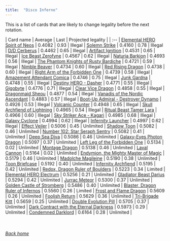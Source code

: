 ```yaml
---
title:  "Disco Inferno"
---
```


This is a list of cards that are likely to change legality before the next rotation.

| Card name | Average | Last | Projected legality |
| :-- |
[Elemental HERO Spirit of Neos](https://db.ygoprodeck.com/card/?search=Elemental%20HERO%20Spirit%20of%20Neos) | 0.4082 | 0.93 | Illegal |
[Solemn Strike](https://db.ygoprodeck.com/card/?search=Solemn%20Strike) | 0.4160 | 0.78 | Illegal |
[D/D Cerberus](https://db.ygoprodeck.com/card/?search=D/D%20Cerberus) | 0.4462 | 0.65 | Illegal |
[Artifact Ignition](https://db.ygoprodeck.com/card/?search=Artifact%20Ignition) | 0.4531 | 0.65 | Illegal |
[Ice Beast Zerofyne](https://db.ygoprodeck.com/card/?search=Ice%20Beast%20Zerofyne) | 0.4567 | 0.62 | Illegal |
[Naturia Barkion](https://db.ygoprodeck.com/card/?search=Naturia%20Barkion) | 0.4693 | 0.56 | Illegal |
[The Phantom Knights of Rusty Bardiche](https://db.ygoprodeck.com/card/?search=The%20Phantom%20Knights%20of%20Rusty%20Bardiche) | 0.4721 | 0.59 | Illegal |
[Nimble Beaver](https://db.ygoprodeck.com/card/?search=Nimble%20Beaver) | 0.4734 | 0.60 | Illegal |
[Red Rising Dragon](https://db.ygoprodeck.com/card/?search=Red%20Rising%20Dragon) | 0.4738 | 0.60 | Illegal |
[Right Arm of the Forbidden One](https://db.ygoprodeck.com/card/?search=Right%20Arm%20of%20the%20Forbidden%20One) | 0.4739 | 0.58 | Illegal |
[Amazement Attendant Comica](https://db.ygoprodeck.com/card/?search=Amazement%20Attendant%20Comica) | 0.4746 | 0.75 | Illegal |
[Junk Gardna](https://db.ygoprodeck.com/card/?search=Junk%20Gardna) | 0.4748 | 0.55 | Illegal |
[Destiny HERO - Dasher](https://db.ygoprodeck.com/card/?search=Destiny%20HERO%20-%20Dasher) | 0.4771 | 0.55 | Illegal |
[Gigobyte](https://db.ygoprodeck.com/card/?search=Gigobyte) | 0.4776 | 0.71 | Illegal |
[Clear Vice Dragon](https://db.ygoprodeck.com/card/?search=Clear%20Vice%20Dragon) | 0.4858 | 0.55 | Illegal |
[Dragonmaid Sheou](https://db.ygoprodeck.com/card/?search=Dragonmaid%20Sheou) | 0.4877 | 0.54 | Illegal |
[Vanadis of the Nordic Ascendant](https://db.ygoprodeck.com/card/?search=Vanadis%20of%20the%20Nordic%20Ascendant) | 0.4883 | 0.57 | Illegal |
[Boot-Up Admiral - Destroyer Dynamo](https://db.ygoprodeck.com/card/?search=Boot-Up%20Admiral%20-%20Destroyer%20Dynamo) | 0.4926 | 0.53 | Illegal |
[Volcanic Counter](https://db.ygoprodeck.com/card/?search=Volcanic%20Counter) | 0.4948 | 0.65 | Illegal |
[Skull Archfiend of Lightning](https://db.ygoprodeck.com/card/?search=Skull%20Archfiend%20of%20Lightning) | 0.4965 | 0.54 | Illegal |
[Ritual Beast Tamer Lara](https://db.ygoprodeck.com/card/?search=Ritual%20Beast%20Tamer%20Lara) | 0.4966 | 0.60 | Illegal |
[Sky Striker Ace - Kagari](https://db.ygoprodeck.com/card/?search=Sky%20Striker%20Ace%20-%20Kagari) | 0.4985 | 0.68 | Illegal |
[Galaxy Cyclone](https://db.ygoprodeck.com/card/?search=Galaxy%20Cyclone) | 0.4994 | 0.62 | Illegal |
[Infernity Launcher](https://db.ygoprodeck.com/card/?search=Infernity%20Launcher) | 0.4997 | 0.62 | Illegal |
[Effect Veiler](https://db.ygoprodeck.com/card/?search=Effect%20Veiler) | 0.5006 | 0.45 | Unlimited |
[Shadow Toon](https://db.ygoprodeck.com/card/?search=Shadow%20Toon) | 0.5082 | 0.46 | Unlimited |
[Number 102: Star Seraph Sentry](https://db.ygoprodeck.com/card/?search=Number%20102:%20Star%20Seraph%20Sentry) | 0.5082 | 0.41 | Unlimited |
[Deep Sea Diva](https://db.ygoprodeck.com/card/?search=Deep%20Sea%20Diva) | 0.5086 | 0.46 | Unlimited |
[Galaxy-Eyes Photon Dragon](https://db.ygoprodeck.com/card/?search=Galaxy-Eyes%20Photon%20Dragon) | 0.5097 | 0.37 | Unlimited |
[Left Leg of the Forbidden One](https://db.ygoprodeck.com/card/?search=Left%20Leg%20of%20the%20Forbidden%20One) | 0.5134 | 0.02 | Unlimited |
[Montage Dragon](https://db.ygoprodeck.com/card/?search=Montage%20Dragon) | 0.5138 | 0.46 | Unlimited |
[Laval Cannon](https://db.ygoprodeck.com/card/?search=Laval%20Cannon) | 0.5164 | 0.02 | Unlimited |
[Endymion, the Mighty Master of Magic](https://db.ygoprodeck.com/card/?search=Endymion,%20the%20Mighty%20Master%20of%20Magic) | 0.5179 | 0.46 | Unlimited |
[Madolche Magileine](https://db.ygoprodeck.com/card/?search=Madolche%20Magileine) | 0.5190 | 0.38 | Unlimited |
[Toon Briefcase](https://db.ygoprodeck.com/card/?search=Toon%20Briefcase) | 0.5192 | 0.40 | Unlimited |
[Infernity Archfiend](https://db.ygoprodeck.com/card/?search=Infernity%20Archfiend) | 0.5195 | 0.42 | Unlimited |
[Redox, Dragon Ruler of Boulders](https://db.ygoprodeck.com/card/?search=Redox,%20Dragon%20Ruler%20of%20Boulders) | 0.5223 | 0.34 | Limited |
[Elemental HERO Electrum](https://db.ygoprodeck.com/card/?search=Elemental%20HERO%20Electrum) | 0.5256 | 0.21 | Unlimited |
[Gladiator Beast Darius](https://db.ygoprodeck.com/card/?search=Gladiator%20Beast%20Darius) | 0.5294 | 0.42 | Unlimited |
[Jurrac Meteor](https://db.ygoprodeck.com/card/?search=Jurrac%20Meteor) | 0.5300 | 0.37 | Unlimited |
[Golden Castle of Stromberg](https://db.ygoprodeck.com/card/?search=Golden%20Castle%20of%20Stromberg) | 0.5486 | 0.40 | Unlimited |
[Blaster, Dragon Ruler of Infernos](https://db.ygoprodeck.com/card/?search=Blaster,%20Dragon%20Ruler%20of%20Infernos) | 0.5560 | 0.26 | Limited |
[Frost and Flame Dragon](https://db.ygoprodeck.com/card/?search=Frost%20and%20Flame%20Dragon) | 0.5609 | 0.26 | Unlimited |
[Foolish Return](https://db.ygoprodeck.com/card/?search=Foolish%20Return) | 0.5629 | 0.36 | Unlimited |
[Tri-Brigade Kitt](https://db.ygoprodeck.com/card/?search=Tri-Brigade%20Kitt) | 0.5659 | 0.25 | Unlimited |
[Double Evolution Pill](https://db.ygoprodeck.com/card/?search=Double%20Evolution%20Pill) | 0.5705 | 0.37 | Unlimited |
[Dark Contract with the Eternal Darkness](https://db.ygoprodeck.com/card/?search=Dark%20Contract%20with%20the%20Eternal%20Darkness) | 0.5973 | 0.29 | Unlimited |
[Condemned Darklord](https://db.ygoprodeck.com/card/?search=Condemned%20Darklord) | 0.6164 | 0.28 | Unlimited |

<br>

###### [Back home](index)